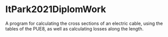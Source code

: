 # ItPark2021DiplomWork
A program for calculating the cross sections of an electric cable, using the tables of the PUE8, as well as calculating losses along the length.
